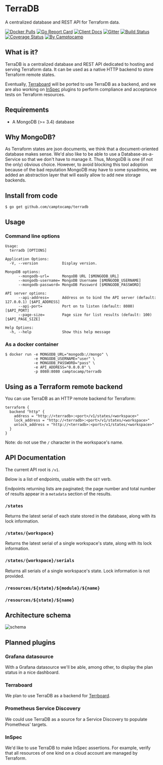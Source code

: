 # TerraDB

A centralized database and REST API for Terraform data.

[![Docker Pulls](https://img.shields.io/docker/pulls/camptocamp/terradb.svg)](https://hub.docker.com/r/camptocamp/terradb/)
[![Go Report Card](https://goreportcard.com/badge/github.com/camptocamp/terradb)](https://goreportcard.com/report/github.com/camptocamp/terradb)
[![Client Docs](https://img.shields.io/badge/godoc-client-0f74bf.svg)](https://godoc.org/github.com/camptocamp/terradb/pkg/client)
[![Gitter](https://img.shields.io/gitter/room/camptocamp/terradb.svg)](https://gitter.im/camptocamp/terradb)
[![Build Status](https://travis-ci.org/camptocamp/terradb.svg?branch=master)](https://travis-ci.org/camptocamp/terradb)
[![Coverage Status](https://coveralls.io/repos/github/camptocamp/terradb/badge.svg?branch=master)](https://coveralls.io/github/camptocamp/terradb?branch=master)
[![By Camptocamp](https://img.shields.io/badge/by-camptocamp-fb7047.svg)](http://www.camptocamp.com)


## What is it?


TerraDB is a centralized database and REST API dedicated to hosting and serving
Terraform data. It can be used as a native HTTP backend to store Terraform
remote states.

Eventually, [Terraboard](https://camptocamp.github.io/terraboard) will be
ported to use TerraDB as a backend, and we are also working
on [InSpec](https://www.inspec.io/) plugins to perform compliance and
acceptance tests on Terraform resources.


## Requirements

* A MongoDB (>= 3.4) database


## Why MongoDB?

As Terraform states are json documents, we think that a document-oriented
database makes sense. We'd also like to be able to use a Database-as-a-Service
so that we don't have to manage it. Thus, MongoDB is one (if not the only)
obvious choice. However, to avoid blocking this tool adoption because of the bad
reputation MongoDB may have to some sysadmins, we added an abstraction layer
that will easily allow to add new storage backends.

## Install from code

```shell
$ go get github.com/camptocamp/terradb
```


## Usage

### Command line options

```
Usage:
  terradb [OPTIONS]

Application Options:
  -V, --version           Display version.

MongoDB options:
      --mongodb-url=      MongoDB URL [$MONGODB_URL]
      --mongodb-username= MongoDB Username [$MONGODB_USERNAME]
      --mongodb-password= MongoDB Password [$MONGODB_PASSWORD]

API server options:
      --api-address=      Address on to bind the API server (default: 127.0.0.1) [$API_ADDRESS]
      --api-port=         Port on to listen (default: 8080) [$API_PORT]
      --page-size=        Page size for list results (default: 100) [$API_PAGE_SIZE]

Help Options:
  -h, --help              Show this help message
```


### As a docker container

```shell
$ docker run -e MONGODB_URL="mongodb://mongo" \
             -e MONGODB_USERNAME="user" \
             -e MONGODB_PASSWORD="pass" \
             -e API_ADDRESS="0.0.0.0" \
             -p 8080:8080 camptocamp/terradb
```


## Using as a Terraform remote backend


You can use TerraDB as an HTTP remote backend for Terraform:

```hcl
terraform {
  backend "http" {
    address = "http://<terradb>:<port>/v1/states/<workspace>"
    lock_address = "http://<terradb>:<port>/v1/states/<workspace>"
    unlock_address = "http://<terradb>:<port>/v1/states/<workspace>"
  }
}
```

Note: do not use the `/` character in the workspace's name.


## API Documentation

The current API root is `/v1`.

Below is a list of endpoints, usable with the `GET` verb.

Endpoints returning lists are paginated; the page number and total number of results
appear in a `metadata` section of the results.


### `/states`

Returns the latest serial of each state stored in the database, along with its
lock information.


### `/states/{workspace}`

Returns the latest serial of a single workspace's state, along with its lock
information.


### `/states/{workspace}/serials`

Returns all serials of a single workspace's state. Lock information is not
provided.

### `/resources/${state}/${module}/${name}`

### `/resources/${state}/${name}`

## Architecture schema

![schema](terraDB.svg)

## Planned plugins

### Grafana datasource

With a Grafana datasource we'll be able, among other, to display the plan status
in a nice dashboard.

### Terraboard

We plan to use TerraDB as a backend for [Terrboard](https://camptocamp.github.io/terraboard/).

### Prometheus Service Discovery

We could use TerraDB as a source for a Service Discovery to populate Prometheus' targets.

### InSpec

We'd like to use TerraDB to make InSpec assertions. For example, verify that all resources of one kind on a cloud account are managed by Terraform.

